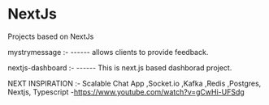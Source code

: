 # NextJs

Projects based on NextJs

mystrymessage :-
------ allows clients to provide feedback.

nextjs-dashboard :-
------ This is next.js based dashborad project.

NEXT INSPIRATION :-
Scalable Chat App ,Socket.io ,Kafka ,Redis ,Postgres, Nextjs, Typescript 
-https://www.youtube.com/watch?v=gCwHi-UFSdg
